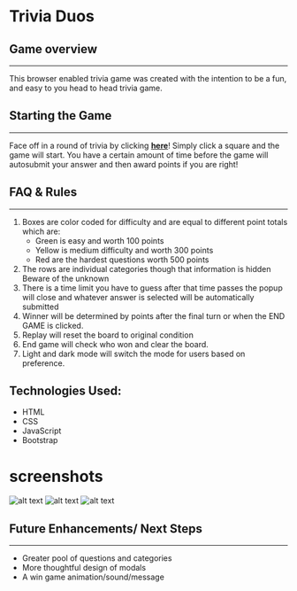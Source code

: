 # Trivia Duos 
## __Game overview__
---
This browser enabled trivia game was created with the intention to be a fun, and easy to you head to head trivia game. 


## __Starting the Game__
---
Face off in a round of trivia by clicking **[here](https://vigorous-khorana-7e3a41.netlify.app)**!
Simply click a square and the game will start. You have a certain amount of time before the game will autosubmit your answer and then award points if you are right!

## FAQ & Rules
--- 
1. Boxes are color coded for difficulty and are equal to different point totals which are: 
   *  Green is easy and worth 100 points
   *  Yellow is medium difficulty and worth 300 points
   *  Red are the hardest questions worth 500 points
2. The rows are individual categories though that information is hidden Beware of the unknown
3. There is a time limit you have to guess after that time passes the popup will close and whatever answer is selected will be automatically submitted
4. Winner will be determined by points after the final turn or when the END GAME is clicked. 
5. Replay will reset the board to original condition 
6. End game will check who won and clear the board.
7. Light and dark mode will switch the mode for users based on preference. 

## Technologies Used:
 * HTML
 * CSS
 * JavaScript
 * Bootstrap


# screenshots
![alt text](image.jpg)
![alt text](image.jpg)
![alt text](image.jpg)


## Future Enhancements/ Next Steps
---
* Greater pool of questions and categories
* More thoughtful design of modals
* A win game animation/sound/message
  